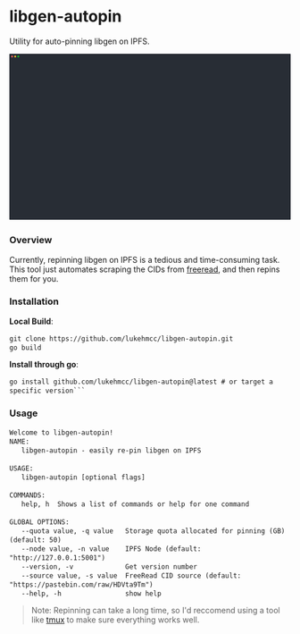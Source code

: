 # libgen-autopin

Utility for auto-pinning libgen on IPFS.

![](static/demo.cast.svg)

### Overview

Currently, repinning libgen on IPFS is a tedious and time-consuming task. This tool just automates scraping the CIDs from [freeread](https://freeread.org/), and then repins them for you.

### Installation

**Local Build**:

```
git clone https://github.com/lukehmcc/libgen-autopin.git
go build
```

**Install through go**:

````
go install github.com/lukehmcc/libgen-autopin@latest # or target a specific version```
````

### Usage

```
Welcome to libgen-autopin!
NAME:
   libgen-autopin - easily re-pin libgen on IPFS

USAGE:
   libgen-autopin [optional flags]

COMMANDS:
   help, h  Shows a list of commands or help for one command

GLOBAL OPTIONS:
   --quota value, -q value   Storage quota allocated for pinning (GB) (default: 50)
   --node value, -n value    IPFS Node (default: "http://127.0.0.1:5001")
   --version, -v             Get version number
   --source value, -s value  FreeRead CID source (default: "https://pastebin.com/raw/HDVta9Tm")
   --help, -h                show help
```

> Note: Repinning can take a long time, so I'd reccomend using a tool like [tmux](https://github.com/tmux/tmux) to make sure everything works well.
